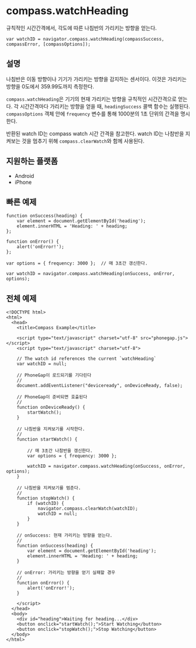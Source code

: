 compass.watchHeading
====================

규칙적인 시간간격에서, 각도에 따른 나침반의 가리키는 방향을 얻는다.

    var watchID = navigator.compass.watchHeading(compassSuccess, compassError, [compassOptions]);
                                                           
설명
-----------

나침반은 이동 방향이나 기기가 가리키는 방향을 감지하는 센서이다. 이것은 가리키는 방향을 0도에서 359.99도까지 측정한다.

`compass.watchHeading`은  기기의 현재 가리키는 방향을 규칙적인 시간간격으로 얻는다. 각 시간간격마다 가리키는 방향을 얻을 때, `headingSuccess` 콜백 함수는 실행된다. `compassOptions` 객체 안에 `frequency` 변수를 통해 1000분의 1초 단위의 간격을 명시한다.

반환된 watch ID는 compass watch 시간 간격을 참고한다. watch ID는 나참반을 지켜보는 것을 멈추기 위해 `compass.clearWatch`와 함께 사용된다.

지원하는 플랫폼
-------------------

- Android
- iPhone


빠른 예제
-------------

    function onSuccess(heading) {
        var element = document.getElementById('heading');
        element.innerHTML = 'Heading: ' + heading;
    };

    function onError() {
        alert('onError!');
    };

    var options = { frequency: 3000 };  // 매 3초간 갱신한다.
    
    var watchID = navigator.compass.watchHeading(onSuccess, onError, options);

전체 예제
------------

    <!DOCTYPE html>
    <html>
      <head>
        <title>Compass Example</title>

        <script type="text/javascript" charset="utf-8" src="phonegap.js"></script>
        <script type="text/javascript" charset="utf-8">

        // The watch id references the current `watchHeading`
        var watchID = null;
        
        // PhoneGap이 로드되기를 기다린다
        //
        document.addEventListener("deviceready", onDeviceReady, false);

        // PhoneGap이 준비되면 호출된다
        //
        function onDeviceReady() {
            startWatch();
        }

        // 나침반을 지켜보기를 시작한다.
        //
        function startWatch() {
            
            // 매 3초간 나참반을 갱신한다.
            var options = { frequency: 3000 };
            
            watchID = navigator.compass.watchHeading(onSuccess, onError, options);
        }
        
        // 나침반을 지켜보기를 멈춘다.
        //
        function stopWatch() {
            if (watchID) {
                navigator.compass.clearWatch(watchID);
                watchID = null;
            }
        }
        
        // onSuccess: 현재 가리키는 방향을 얻는다.
        //
        function onSuccess(heading) {
            var element = document.getElementById('heading');
            element.innerHTML = 'Heading: ' + heading;
        }

        // onError: 가리키는 방향을 얻기 실패할 경우
        //
        function onError() {
            alert('onError!');
        }

        </script>
      </head>
      <body>
        <div id="heading">Waiting for heading...</div>
        <button onclick="startWatch();">Start Watching</button>
        <button onclick="stopWatch();">Stop Watching</button>
      </body>
    </html>
    
